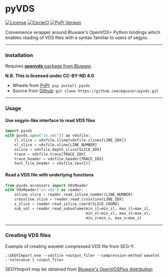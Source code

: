 # pyVDS
[![License](https://img.shields.io/badge/License-Apache%202.0-blue.svg)](https://opensource.org/licenses/Apache-2.0)
[![CircleCI](https://circleci.com/gh/equinor/pyvds/tree/master.svg?style=shield)](https://circleci.com/gh/equinor/pyvds/tree/master)
[![PyPi Version](https://img.shields.io/pypi/v/pyvds.svg)](https://pypi.org/project/pyvds/)

Convenience wrapper around Bluware's OpenVDS+ Python bindings which enables 
reading of VDS files with a syntax familiar to users of segyio.

---

### Installation

Requires [**openvds** package from Bluware](https://community.opengroup.org/osdu/platform/domain-data-mgmt-services/seismic/open-vds).

**N.B. This is licensed under CC-BY-ND 4.0**

- Wheels from [PyPI](https://pypi.org/project/pyvds/): `pip install pyvds`
- Source from [Github](https://github.com/equinor/pyvds): `git clone https://github.com/equinor/pyvds.git`

---

### Usage

#### Use segyio-like interface to read VDS files ####
```python
import pyvds
with pyvds.open("in.vds")) as vdsfile:
    il_slice = vdsfile.iline[vdsfile.ilines[LINE_IDX]]
    xl_slice = vdsfile.xline[LINE_NUMBER]
    zslice = vdsfile.depth_slice[SLICE_IDX]
    trace = vdsfile.trace[TRACE_IDX]
    trace_header = vdsfile.header[TRACE_IDX]
    text_file_header = vdsfile.text[0]
```

#### Read a VDS file with underlying functions ####
```python
from pyvds.accessors import VdsReader
with VdsReader("in.vds") as reader:
    inline_slice = reader.read_inline_number(LINE_NUMBER)
    crossline_slice = reader.read_crossline(LINE_IDX)
    z_slice = reader.read_zslice_coord(SLICE_COORD)
    sub_vol = reader.read_subvolume(min_il=min_il, max_il=max_il,
                                    min_xl=min_xl, max_xl=max_xl,
                                    min_z=min_z, max_z=max_z)
```

---

### Creating VDS files

Example of creating wavelet compressed VDS file from SEG-Y:
```
.\SEGYImport.exe --vdsfile <output_file> --compression-method wavelet --tolerance 1 <input_file>
```
SEGYImport may be obtained from [Bluware's OpenVDSPlus distribution](https://bluware.jfrog.io/native/Releases-OpenVDSPlus/2.1)